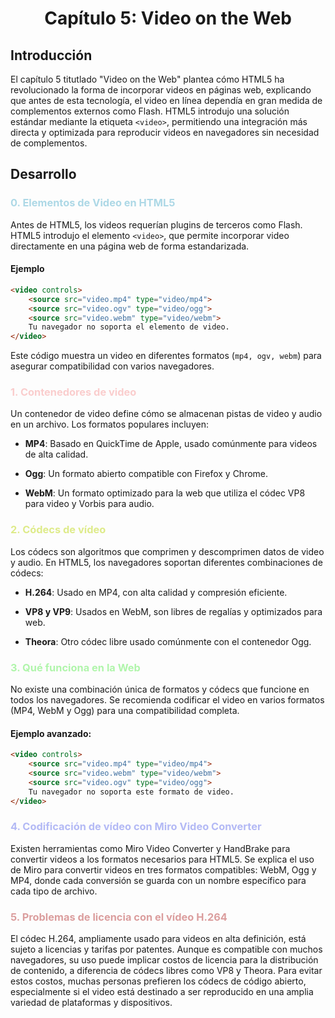 <center> <h1>Capítulo 5: Video on the Web</h1></center>

## Introducción
El capítulo 5 titutlado "Video on the Web" plantea cómo HTML5 ha revolucionado la forma de incorporar videos en páginas web, explicando que antes de esta tecnología, el video en línea dependía en gran medida de complementos externos como Flash. HTML5 introdujo una solución estándar mediante la etiqueta `<video>`, permitiendo una integración más directa y optimizada para reproducir videos en navegadores sin necesidad de complementos.

## Desarrollo

<h3 style="color:lightblue">0. Elementos de Video en HTML5</h3>

Antes de HTML5, los videos requerían plugins de terceros como Flash. HTML5 introdujo el elemento `<video>`, que permite incorporar video directamente en una página web de forma estandarizada.

#### Ejemplo
```html
<video controls>
    <source src="video.mp4" type="video/mp4">
    <source src="video.ogv" type="video/ogg">
    <source src="video.webm" type="video/webm">
    Tu navegador no soporta el elemento de video.
</video>
```
Este código muestra un video en diferentes formatos (`mp4, ogv, webm`) para asegurar compatibilidad con varios navegadores.

<h3 style="color:#facdcd">1. Contenedores de video</h3>

Un contenedor de video define cómo se almacenan pistas de video y audio en un archivo. Los formatos populares incluyen:

- **MP4**: Basado en QuickTime de Apple, usado comúnmente para videos de alta calidad.

- **Ogg**: Un formato abierto compatible con Firefox y Chrome.

- **WebM**: Un formato optimizado para la web que utiliza el códec VP8 para video y Vorbis para audio.

<h3 style="color:#deeb8a">2. Códecs de vídeo</h3>
Los códecs son algoritmos que comprimen y descomprimen datos de video y audio. En HTML5, los navegadores soportan diferentes combinaciones de códecs:

- **H.264**: Usado en MP4, con alta calidad y compresión eficiente.

- **VP8 y VP9**: Usados en WebM, son libres de regalías y optimizados para web.

- **Theora**: Otro códec libre usado comúnmente con el contenedor Ogg.

<h3 style="color:#b0f5ab">3. Qué funciona en la Web</h3>
No existe una combinación única de formatos y códecs que funcione en todos los navegadores. Se recomienda codificar el video en varios formatos (MP4, WebM y Ogg) para una compatibilidad completa.

#### Ejemplo avanzado:
```html
<video controls>
    <source src="video.mp4" type="video/mp4">
    <source src="video.webm" type="video/webm">
    <source src="video.ogv" type="video/ogg">
    Tu navegador no soporta este formato de video.
</video>
```

<h3 style="color:#b3b9f5">4. Codificación de vídeo con Miro Video Converter</h3>
Existen herramientas como Miro Video Converter y HandBrake para convertir videos a los formatos necesarios para HTML5. Se explica el uso de Miro para convertir videos en tres formatos compatibles: WebM, Ogg y MP4, donde cada conversión se guarda con un nombre específico para cada tipo de archivo.

<h3 style="color:#db9e9e">5. Problemas de licencia con el vídeo H.264</h3>
El códec H.264, ampliamente usado para videos en alta definición, está sujeto a licencias y tarifas por patentes. Aunque es compatible con muchos navegadores, su uso puede implicar costos de licencia para la distribución de contenido, a diferencia de códecs libres como VP8 y Theora. Para evitar estos costos, muchas personas prefieren los códecs de código abierto, especialmente si el video está destinado a ser reproducido en una amplia variedad de plataformas y dispositivos.
